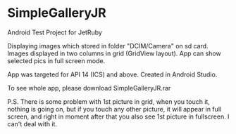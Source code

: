 # SimpleGalleryJR
Android Test Project for JetRuby

Displaying images which stored in folder "DCIM/Camera" on sd card.
Images displayed in two columns in grid (GridView layout).
App can show selected pics in full screen mode.

App was targeted for API 14 (ICS) and above. 
Created in Android Studio.

To see whole app, please download SimpleGalleryJR.rar

P.S. There is some problem with 1st picture in grid, when you touch it,
nothing is going on, but if you touch any other picture, it will appear in full screen,
and right in moment after that you also see 1st picture in fullscreen. 
I can't deal with it.
